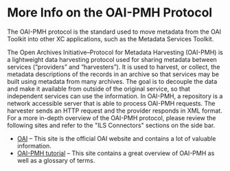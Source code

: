 # More Info on the OAI-PMH Protocol #

The OAI-PMH protocol is the standard used to move metadata from the OAI Toolkit into other XC applications, such as the Metadata Services Toolkit.

The Open Archives Initiative–Protocol for Metadata Harvesting (OAI-PMH) is a lightweight data harvesting protocol used for sharing metadata between services (“providers” and “harvesters”). It is used to harvest, or collect, the metadata descriptions of the records in an archive so that services may be built using metadata from many archives. The goal is to decouple the data and make it available from outside of the original service, so that independent services can use the information. In OAI-PMH, a repository is a network accessible server that is able to process OAI-PMH requests. The harvester sends an HTTP request and the provider responds in XML format. For a more in-depth overview of the OAI-PMH protocol, please review the following sites and refer to the "ILS Connectors" sections on the side bar.
  * [OAI](http://www.openarchives.org/) – This site is the official OAI website and contains a lot of valuable information.
  * [OAI-PMH tutorial](http://www.oaforum.org/tutorial/) – This site contains a great overview of OAI-PMH as well as a glossary of terms.